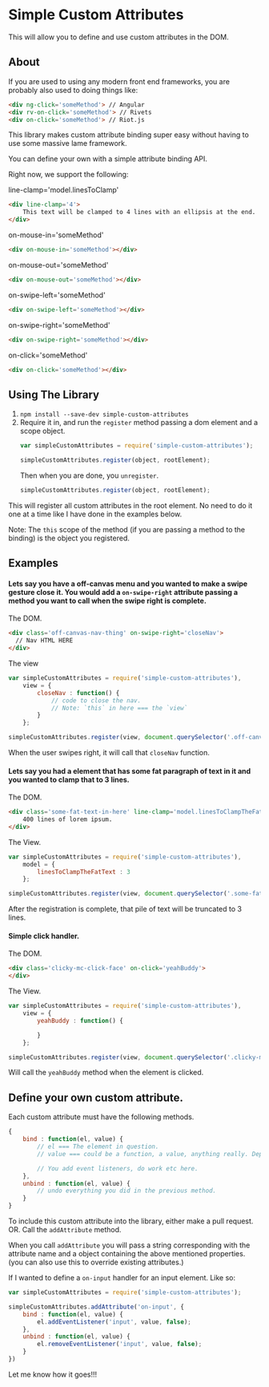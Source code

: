 # Simple Custom Attributes

This will allow you to define and use custom attributes in the DOM.

## About

If you are used to using any modern front end frameworks, you are probably also used to doing things like:

``` html
<div ng-click='someMethod'> // Angular
<div rv-on-click='someMethod'> // Rivets
<div on-click='someMethod'> // Riot.js
```

This library makes custom attribute binding super easy without having to use some massive lame framework.

You can define your own with a simple attribute binding API.

Right now, we support the following:

line-clamp='model.linesToClamp'
```html
<div line-clamp='4'>
    This text will be clamped to 4 lines with an ellipsis at the end.
</div>
```

on-mouse-in='someMethod'
```html
<div on-mouse-in='someMethod'></div>
```

on-mouse-out='someMethod'
```html
<div on-mouse-out='someMethod'></div>
```

on-swipe-left='someMethod'
```html
<div on-swipe-left='someMethod'></div>
```

on-swipe-right='someMethod'
```html
<div on-swipe-right='someMethod'></div>
```

on-click='someMethod'
```html
<div on-click='someMethod'></div>
```

## Using The Library

1. `npm install --save-dev simple-custom-attributes`
2. Require it in, and run the `register` method passing a dom element and a scope object.
    ```javascript
    var simpleCustomAttributes = require('simple-custom-attributes');

    simpleCustomAttributes.register(object, rootElement);
    ```
    Then when you are done, you `unregister`.
    ```javascript
    simpleCustomAttributes.register(object, rootElement);
    ```

This will register all custom attributes in the root element. No need to do it one at a time like I have done in the examples below.

Note: The `this` scope of the method (if you are passing a method to the binding) is the object you registered.

## Examples

#### Lets say you have a off-canvas menu and you wanted to make a swipe gesture close it.  You would add a `on-swipe-right` attribute passing a method you want to call when the swipe right is complete.

The DOM.
```html
<div class='off-canvas-nav-thing' on-swipe-right='closeNav'>
  // Nav HTML HERE
</div>
```

The view
```javascript
var simpleCustomAttributes = require('simple-custom-attributes'),
    view = {
        closeNav : function() {
            // code to close the nav.
            // Note: `this` in here === the `view`
        }
    };

simpleCustomAttributes.register(view, document.querySelector('.off-canvas-nav-thing'));
```

When the user swipes right, it will call that `closeNav` function.


#### Lets say you had a element that has some fat paragraph of text in it and you wanted to clamp that to 3 lines.

The DOM.
```html
<div class='some-fat-text-in-here' line-clamp='model.linesToClampTheFatText'>
    400 lines of lorem ipsum.
</div>
```

The View.
```javascript
var simpleCustomAttributes = require('simple-custom-attributes'),
    model = {
        linesToClampTheFatText : 3
    };

simpleCustomAttributes.register(view, document.querySelector('.some-fat-text-in-here'));
```

After the registration is complete, that pile of text will be truncated to 3 lines.

#### Simple click handler.

The DOM.
```html
<div class='clicky-mc-click-face' on-click='yeahBuddy'>
</div>
```

The View.
```javascript
var simpleCustomAttributes = require('simple-custom-attributes'),
    view = {
        yeahBuddy : function() {

        }
    };

simpleCustomAttributes.register(view, document.querySelector('.clicky-mc-click-face'));
```

Will call the `yeahBuddy` method when the element is clicked.


## Define your own custom attribute.

Each custom attribute must have the following methods.
```javascript
{
    bind : function(el, value) {
        // el === The element in question.
        // value === could be a function, a value, anything really. Depends on what you passed the binding.

        // You add event listeners, do work etc here.
    },
    unbind : function(el, value) {
        // undo everything you did in the previous method.
    }
}
```

To include this custom attribute into the library, either make a pull request. OR. Call the `addAttribute` method.

When you call `addAttribute` you will pass a string corresponding with the attribute name and a object containing the above mentioned properties. (you can also use this to override existing attributes.)

If I wanted to define a `on-input` handler for an input element.
Like so:
```javascript
var simpleCustomAttributes = require('simple-custom-attributes');

simpleCustomAttributes.addAttribute('on-input', {
    bind : function(el, value) {
        el.addEventListener('input', value, false);
    },
    unbind : function(el, value) {
        el.removeEventListener('input', value, false);
    }
})
```

Let me know how it goes!!!
